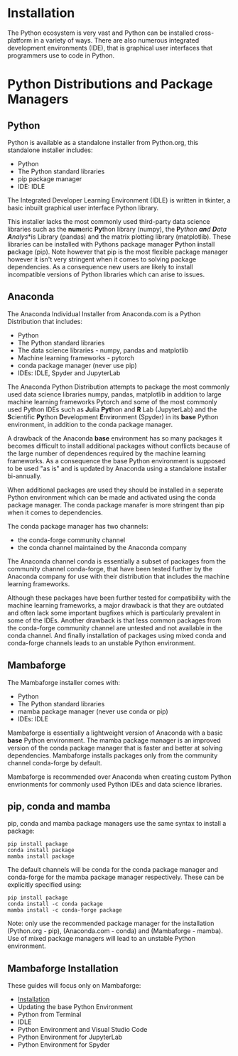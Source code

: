 # Installation

The Python ecosystem is very vast and Python can be installed cross-platform in a variety of ways. There are also numerous integrated development environments (IDE), that is graphical user interfaces that programmers use to code in Python. 

# Python Distributions and Package Managers

## Python

Python is available as a standalone installer from Python.org, this standalone installer includes:

* Python
* The Python standard libraries
* pip package manager
* IDE: IDLE

The Integrated Developer Learning Environment (IDLE) is written in tkinter, a basic inbuilt graphical user interface Python library. 

This installer lacks the most commonly used third-party data science libraries such as the **num**eric **Py**thon library (numpy), the **P***ython **an**d **D**ata **A**naly**s**is Library (pandas) and the matrix plotting library (matplotlib). These libraries can be installed with Pythons package manager **P**ython **i**nstall **p**ackage (pip). Note however that pip is the most flexible package manager however it isn't very stringent when it comes to solving package dependencies. As a consequence new users are likely to install incompatible versions of Python libraries which can arise to issues.

## Anaconda

The Anaconda Individual Installer from Anaconda.com is a Python Distribution that includes:

* Python
* The Python standard libraries
* The data science libraries - numpy, pandas and matplotlib
* Machine learning frameworks - pytorch
* conda package manager (never use pip)
* IDEs: IDLE, Spyder and JupyterLab 

The Anaconda Python Distribution attempts to package the most commonly used data science libraries numpy, pandas, matplotlib in addition to large machine learning frameworks Pytorch and some of the most commonly used Python IDEs such as **Ju**lia **Pyt**hon and **R** Lab (JupyterLab) and the **S**cientific **Py**thon **D**evelopment **E**nvi**r**onment (Spyder) in its **base** Python environment, in addition to the conda package manager. 

A drawback of the Anaconda **base** environment has so many packages it becomes difficult to install additional packages without conflicts because of the large number of dependences required by the machine learning frameworks. As a consequence the base Python environment is supposed to be used "as is" and is updated by Anaconda using a standalone installer bi-annually. 

When additional packages are used they should be installed in a seperate Python environment which can be made and activated using the conda package manager. The conda package manafer is more stringent than pip when it comes to dependencies. 

The conda package manager has two channels:

* the conda-forge community channel
* the conda channel maintained by the Anaconda company
 
The Anaconda channel conda is essentially a subset of packages from the community channel conda-forge, that have been tested further by the Anaconda company for use with their distribution that includes the machine learning frameworks. 

Although these packages have been further tested for compatibility with the machine learning frameworks, a major drawback is that they are outdated and often lack some important bugfixes which is particularly prevalent in some of the IDEs. Another drawback is that less common packages from the conda-forge community channel are untested and not available in the conda channel. And finally installation of packages using mixed conda and conda-forge channels leads to an unstable Python environment.

## Mambaforge

The Mambaforge installer comes with:

* Python
* The Python standard libraries
* mamba package manager (never use conda or pip)
* IDEs: IDLE

Mambaforge is essentially a lightweight version of Anaconda with a basic **base** Python environment. The mamba package manager is an improved version of the conda package manager that is faster and better at solving dependencies. Mambaforge installs packages only from the community channel conda-forge by default. 

Mambaforge is recommended over Anaconda when creating custom Python envrionments for commonly used Python IDEs and data science libraries.

## pip, conda and mamba

pip, conda and mamba package managers use the same syntax to install a package:

```
pip install package
conda install package
mamba install package
```

The default channels will be conda for the conda package manager and conda-forge for the mamba package manager respectively. These can be explicitly specified using:

```
pip install package
conda install -c conda package
mamba install -c conda-forge package
```

Note: only use the recommended package manager for the installation (Python.org - pip), (Anaconda.com - conda) and (Mambaforge - mamba). Use of mixed package managers will lead to an unstable Python environment.

## Mambaforge Installation

These guides will focus only on Mambaforge:

* [Installation](./mambaforge.md)
* Updating the base Python Environment
* Python from Terminal
* IDLE
* Python Environment and Visual Studio Code
* Python Environment for JupyterLab
* Python Environment for Spyder
